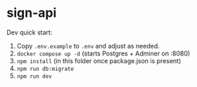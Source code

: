 # sign-api

Dev quick start:

1. Copy `.env.example` to `.env` and adjust as needed.
2. `docker compose up -d` (starts Postgres + Adminer on :8080)
3. `npm install` (in this folder once package.json is present)
4. `npm run db:migrate`
5. `npm run dev`


